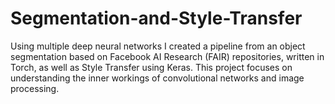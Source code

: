 # Segmentation-and-Style-Transfer

Using multiple deep neural networks I created a pipeline from an object segmentation based on Facebook AI Research (FAIR) repositories, written in Torch, as well as Style Transfer using Keras. This project focuses on understanding the inner workings of convolutional networks and image processing.
